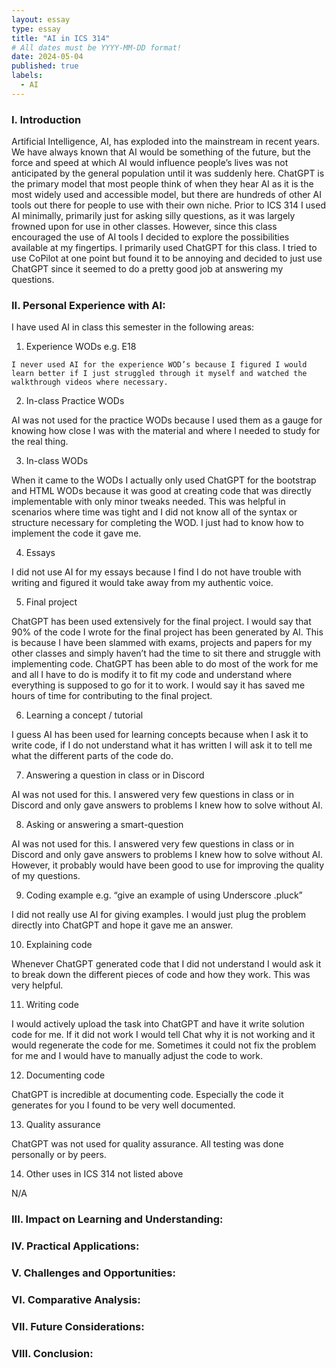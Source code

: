 ```yaml
--- 
layout: essay
type: essay
title: "AI in ICS 314"
# All dates must be YYYY-MM-DD format!
date: 2024-05-04
published: true
labels:
  - AI
---
```


### I. Introduction

Artificial Intelligence, AI, has exploded into the mainstream in recent years. We have always known that AI would be something of the future, but the force and speed at which AI would influence people’s lives was not anticipated by the general population until it was suddenly here. ChatGPT is the primary model that most people think of when they hear AI as it is the most widely used and accessible model, but there are hundreds of other AI tools out there for people to use with their own niche. Prior to ICS 314 I used AI minimally, primarily just for asking silly questions, as it was largely frowned upon for use in other classes. However, since this class encouraged the use of AI tools I decided to explore the possibilities available at my fingertips. I primarily used ChatGPT for this class. I tried to use CoPilot at one point but found it to be annoying and decided to just use ChatGPT since it seemed to do a pretty good job at answering my questions. 

### II. Personal Experience with AI:
I have used AI in class this semester in the following areas:

  1. Experience WODs e.g. E18

	I never used AI for the experience WOD’s because I figured I would learn better if I just struggled through it myself and watched the walkthrough videos where necessary. 

  2. In-class Practice WODs

  AI was not used for the practice WODs because I used them as a gauge for knowing how close I was with the material and where I needed to study for the real thing.

  3. In-class WODs

  When it came to the WODs I actually only used ChatGPT for the bootstrap and HTML WODs because it was good at creating code that was directly implementable with only minor   tweaks needed. This was helpful in scenarios where time was tight and I did not know all of the syntax or structure necessary for completing the WOD. I just had to know     how to implement the code it gave me.

  4. Essays

  I did not use AI for my essays because I find I do not have trouble with writing and figured it would take away from my authentic voice.

  5. Final project

  ChatGPT has been used extensively for the final project. I would say that 90% of the code I wrote for the final project has been generated by AI. This is because I have     been slammed with exams, projects and papers for my other classes and simply haven’t had the time to sit there and struggle with implementing code. ChatGPT has been able    to do most of the work for me and all I have to do is modify it to fit my code and understand where everything is supposed to go for it to work. I would say it has saved    me hours of time for contributing to the final project. 

  6. Learning a concept / tutorial

  I guess AI has been used for learning concepts because when I ask it to write code, if I do not understand what it has written I will ask it to tell me what the different    parts of the code do.

  7. Answering a question in class or in Discord

  AI was not used for this. I answered very few questions in class or in Discord and only gave answers to problems I knew how to solve without AI. 

  8. Asking or answering a smart-question

  AI was not used for this. I answered very few questions in class or in Discord and only gave answers to problems I knew how to solve without AI. However, it probably        would have been good to use for improving the quality of my questions.

  9. Coding example e.g. “give an example of using Underscore .pluck”

  I did not really use AI for giving examples. I would just plug the problem directly into ChatGPT and hope it gave me an answer. 

  10. Explaining code

  Whenever ChatGPT generated code that I did not understand I would ask it to break down the different pieces of code and how they work. This was very helpful.

  11. Writing code

  I would actively upload the task into ChatGPT and have it write solution code for me. If it did not work I would tell Chat why it is not working and it would regenerate     the code for me. Sometimes it could not fix the problem for me and I would have to manually adjust the code to work. 

  12. Documenting code

  ChatGPT is incredible at documenting code. Especially the code it generates for you I found to be very well documented. 

  13. Quality assurance 

  ChatGPT was not used for quality assurance. All testing was done personally or by peers. 

  14. Other uses in ICS 314 not listed above

  N/A


### III. Impact on Learning and Understanding:


### IV. Practical Applications:


### V. Challenges and Opportunities:


### VI. Comparative Analysis:


### VII. Future Considerations:


### VIII. Conclusion:

